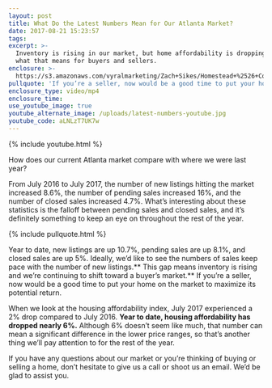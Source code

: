 ```yaml
---
layout: post
title: What Do the Latest Numbers Mean for Our Atlanta Market?
date: 2017-08-21 15:23:57
tags:
excerpt: >-
  Inventory is rising in our market, but home affordability is dropping. Here’s
  what that means for buyers and sellers.
enclosure: >-
  https://s3.amazonaws.com/vyralmarketing/Zach+Sikes/Homestead+%2526+Co-+What+Do+the+Latest+Numbers+Mean+for+Our+Atlanta+Market%253F.mp4
pullquote: 'If you’re a seller, now would be a good time to put your home on the market'
enclosure_type: video/mp4
enclosure_time:
use_youtube_image: true
youtube_alternate_image: /uploads/latest-numbers-youtube.jpg
youtube_code: aLNLzT7UK7w
---
```



{% include youtube.html %}

How does our current Atlanta market compare with where we were last year?

From July 2016 to July 2017, the number of new listings hitting the market increased 8.6%, the number of pending sales increased 16%, and the number of closed sales increased 4.7%. What’s interesting about these statistics is the falloff between pending sales and closed sales, and it’s definitely something to keep an eye on throughout the rest of the year. &nbsp;

{% include pullquote.html %}

Year to date, new listings are up 10.7%, pending sales are up 8.1%, and closed sales are up 5%. Ideally, we’d like to see the numbers of sales keep pace with the number of new listings.** This gap means inventory is rising and we’re continuing to shift toward a buyer’s market.** If you’re a seller, now would be a good time to put your home on the market to maximize its potential return.

When we look at the housing affordability index, July 2017 experienced a 2% drop compared to July 2016. **Year to date, housing affordability has dropped nearly 6%.** Although 6% doesn’t seem like much, that number can mean a significant difference in the lower price ranges, so that’s another thing we’ll pay attention to for the rest of the year.

If you have any questions about our market or you’re thinking of buying or selling a home, don’t hesitate to give us a call or shoot us an email. We’d be glad to assist you.